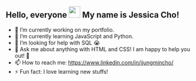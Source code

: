 ## Hello, everyone <img src="https://raw.githubusercontent.com/MartinHeinz/MartinHeinz/master/wave.gif" width="30px"> My name is Jessica Cho! 

- 🔭 I’m currently working on my portfolio.
- 🌱 I’m currently learning JavaScript and Python.
- 🤔 I’m looking for help with SQL 😭
- 💬 Ask me about anything with HTML and CSS! I am happy to help you out! 🤗
- 📫 How to reach me: https://www.linkedin.com/in/jjungmincho/
- ⚡ Fun fact: I love learning new stuffs! 
